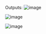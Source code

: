 Outputs:
![image](https://github.com/creation7654321/Basic-CRUD-Django/assets/152671169/c4913584-33ec-4713-81b9-182b7facf5fa)
                                                                                 
![image](https://github.com/creation7654321/Basic-CRUD-Django/assets/152671169/7ebd61ba-86c7-4afa-800b-bec0e17d2b91)
  
![image](https://github.com/creation7654321/Basic-CRUD-Django/assets/152671169/718d6d3f-b151-49bc-9cc5-579d7d7ac0e7)






